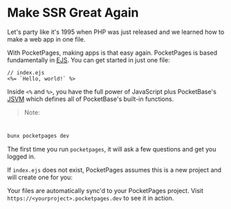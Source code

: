 # Make SSR Great Again

Let's party like it's 1995 when PHP was just released and we learned how to make a web app in one file.

With PocketPages, making apps is that easy again. PocketPages is based fundamentally in [EJS](https://ejs.co/). You can get started in just one file:

```ejs
// index.ejs
<%= `Hello, world!` %>
```

Inside `<%` and `%>`, you have the full power of JavaScript plus PocketBase's [JSVM](https://pocketbase.io/jsvm/index.html) which defines all of PocketBase's built-in functions.

> Note:

#

```bash
bunx pocketpages dev
```

The first time you run `pocketpages`, it will ask a few questions and get you logged in.

If `index.ejs` does not exist, PocketPages assumes this is a new project and will create one for you:

Your files are automatically sync'd to your PocketPages project. Visit `https://<yourproject>.pocketpages.dev` to see it in action.
